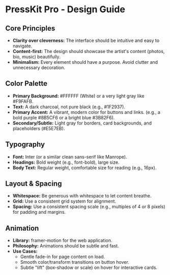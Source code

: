 # **PressKit Pro \- Design Guide**

## **Core Principles**

* **Clarity over cleverness:** The interface should be intuitive and easy to navigate.  
* **Content-first:** The design should showcase the artist's content (photos, bio, music) beautifully.  
* **Minimalism:** Every element should have a purpose. Avoid clutter and unnecessary decoration.

## **Color Palette**

* **Primary Background:** \#FFFFFF (White) or a very light gray like \#F9FAFB.  
* **Text:** A dark charcoal, not pure black (e.g., \#1F2937).  
* **Primary Accent:** A vibrant, modern color for buttons and links. (e.g., a bold purple \#8B5CF6 or a bright blue \#3B82F6).  
* **Secondary/Subtle:** Light gray for borders, card backgrounds, and placeholders (\#E5E7EB).

## **Typography**

* **Font:** Inter (or a similar clean sans-serif like Manrope).  
* **Headings:** Bold weight (e.g., font-bold), large size.  
* **Body Text:** Regular weight, comfortable size for reading (e.g., 16px).

## **Layout & Spacing**

* **Whitespace:** Be generous with whitespace to let content breathe.  
* **Grid:** Use a consistent grid system for alignment.  
* **Spacing:** Use a consistent spacing scale (e.g., multiples of 4 or 8 pixels) for padding and margins.

## **Animation**

* **Library:** framer-motion for the web application.  
* **Philosophy:** Animations should be subtle and fast.  
* **Use Cases:**  
  * Gentle fade-in for page content on load.  
  * Smooth color/transform transitions on button hover.  
  * Subtle "lift" (box-shadow or scale) on hover for interactive cards.